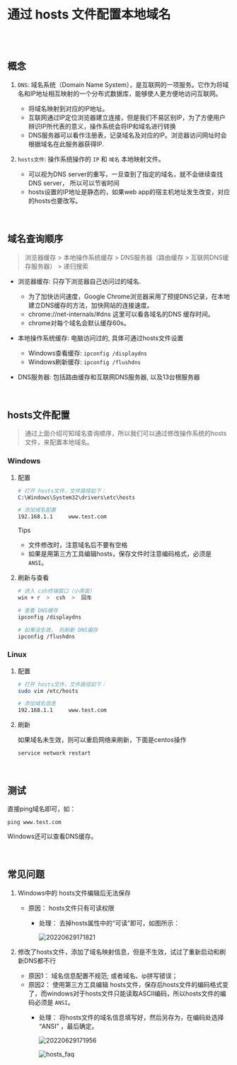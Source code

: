 # 通过 hosts 文件配置本地域名

</br>
</br>

## 概念

1. `DNS`: 域名系统（Domain Name System），是互联网的一项服务。它作为将域名和IP地址相互映射的一个分布式数据库，能够使人更方便地访问互联网。
    - 将域名映射到对应的IP地址。
    - 互联网通过IP定位浏览器建立连接，但是我们不易区别IP，为了方便用户辨识IP所代表的意义，操作系统会将IP和域名进行转换
    - DNS服务器可以看作注册表，记录域名及对应的IP。浏览器访问网址时会根据域名在此服务器获得IP.

2. `hosts文件`: 操作系统操作的 `IP` 和 `域名` 本地映射文件。
    - 可以视为DNS server的重写，一旦查到了指定的域名，就不会继续查找DNS server， 所以可以节省时间
    - hosts设置的IP地址是静态的，如果web app的宿主机地址发生改变，对应的hosts也要改写。

</br>

## 域名查询顺序

> 浏览器缓存  >  本地操作系统缓存  >  DNS服务器（路由缓存 > 互联网DNS缓存服务器）  >  递归搜索

- 浏览器缓存: 只存下浏览器自己访问过的域名.
  - 为了加快访问速度，Google Chrome浏览器采用了预提DNS记录，在本地建立DNS缓存的方法，加快网站的连接速度。
  - chrome://net-internals/#dns 这里可以看各域名的DNS 缓存时间。
  - chrome对每个域名会默认缓存60s。

- 本地操作系统缓存: 电脑访问过的, 具体可通过hosts文件设置
  - Windows查看缓存: `ipconfig /displaydns`
  - Windows刷新缓存: `ipconfig /flushdns`

- DNS服务器: 包括路由缓存和互联网DNS服务器, 以及13台根服务器

</br>

## hosts文件配置

> 通过上面介绍可知域名查询顺序，所以我们可以通过修改操作系统的hosts文件，来配置本地域名。

### Windows

1. 配置

    ```sh
    # 打开 hosts文件，文件路径如下：
    C:\Windows\System32\drivers\etc\hosts

    # 添加域名配置
    192.168.1.1     www.test.com
    ```

    Tips

    - 文件修改时，注意域名后不要有空格
    - 如果是用第三方工具编辑hosts，保存文件时注意编码格式，必须是`ANSI`。

2. 刷新与查看

    ```sh
    # 进入 csh终端窗口（小黑窗）
    win + r  >  csh  >  回车

    # 查看 DNS缓存
    ipconfig /displaydns

    # 如果没生效， 则刷新 DNS缓存
    ipconfig /flushdns
    ```

### Linux

1. 配置

    ```sh
    # 打开 hosts文件，文件路径如下：
    sudo vim /etc/hosts

    # 添加域名信息
    192.168.1.1     www.test.com
    ```

2. 刷新

    如果域名未生效，则可以重启网络来刷新，下面是centos操作

    `service network restart`

</br>

## 测试

直接ping域名即可，如：

`ping www.test.com`

Windows还可以查看DNS缓存。

</br>

## 常见问题

1. Windows中的 hosts文件编辑后无法保存

    - 原因： hosts文件只有可读权限
      - 处理： 去掉hosts属性中的“可读”即可，如图所示：

        ![20220629171821](https://gitee.com/librarookie/picgo/raw/main/images/md_20220629171821.png)

2. 修改了hosts文件，添加了域名映射信息，但是不生效，试过了重新启动和刷新DNS都不行

    - 原因1： 域名信息配置不规范; 或者域名、ip拼写错误；
    - 原因2： 使用第三方工具编辑 hosts文件，保存后hosts文件的编码格式变了，而windows对于hosts文件只能读取ASCII编码，所以hosts文件的编码必须是 `ANSI`。
      - 处理： 将hosts文件的域名信息填写好，然后另存为，在编码处选择 “ANSI” ，最后确定。

        ![20220629171956](https://gitee.com/librarookie/picgo/raw/main/images/md_20220629171956.png)

        ![hosts_faq](https://gitee.com/librarookie/picgo/raw/main/images/md_hosts_faq.png)

</br>
</br>
